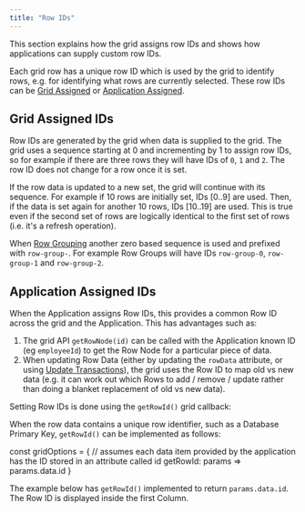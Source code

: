 ```yaml
---
title: "Row IDs"
---
```


This section explains how the grid assigns row IDs and shows how applications can supply custom row IDs.  

Each grid row has a unique row ID which is used by the grid to identify rows, e.g. for identifying what 
rows are currently selected. These row IDs can be [Grid Assigned](/row-ids/#grid-assigned-ids) or 
[Application Assigned](/row-ids/#application-assigned-ids).   


## Grid Assigned IDs

Row IDs are generated by the grid when data is supplied to the grid. The grid uses a sequence starting at 0 and 
incrementing by 1 to assign row IDs, so for example if there are three rows they will have IDs of `0`, `1` and `2`. 
The row ID does not change for a row once it is set.

If the row data is updated to a new set, the grid will continue with its sequence. For example if 10 rows are initially 
set, IDs [0..9] are used. Then, if the data is set again for another 10 rows, IDs [10..19] are used. This is true even if 
the second set of rows are logically identical to the first set of rows (i.e. it's a refresh operation).

When [Row Grouping](/grouping/) another zero based sequence is used and prefixed with `row-group-`. For example Row Groups
will have IDs `row-group-0`, `row-group-1` and `row-group-2`.

## Application Assigned IDs

When the Application assigns Row IDs, this provides a common Row ID across the grid and the Application. This has advantages such as:

1. The grid API `getRowNode(id)` can be called with the Application known ID (eg `employeeId`) to get the Row Node for a particular piece of data.
1. When updating Row Data (either by updating the `rowData` attribute, or using [Update Transactions](/data-update-transactions/)), the grid uses the Row ID to map old vs new data (e.g. it can work out which Rows to add / remove / update rather than doing a blanket replacement of old vs new data).

Setting Row IDs is done using the `getRowId()` grid callback:

<api-documentation source='grid-options/properties.json' section='rowModels' names='["getRowId"]' ></api-documentation>

When the row data contains a unique row identifier, such as a Database Primary Key, `getRowId()` can be implemented as follows: 

<snippet>
const gridOptions = {
    // assumes each data item provided by the application has the ID stored in an attribute called id
    getRowId: params => params.data.id
}
</snippet>

The example below has `getRowId()` implemented to return `params.data.id`. The Row ID is displayed inside the first Column.

<grid-example title='Get Row ID' name='get-row-id' type='generated' options=' { "modules": ["clientside"] }'></grid-example>